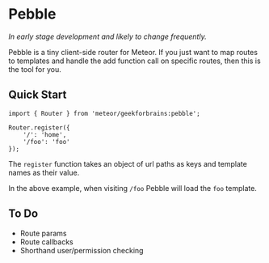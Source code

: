 Pebble
======

*In early stage development and likely to change frequently.*

Pebble is a tiny client-side router for Meteor. If you just want to map routes
to templates and handle the add function call on specific routes, then this 
is the tool for you.


Quick Start
-----------

```
import { Router } from 'meteor/geekforbrains:pebble';

Router.register({
    '/': 'home',
    '/foo': 'foo'  
});
```

The `register` function takes an object of url paths as keys and template names
as their value.

In the above example, when visiting `/foo` Pebble will load the `foo` template.


To Do
-----
- Route params
- Route callbacks
- Shorthand user/permission checking